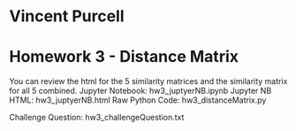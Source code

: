 # Vincent Purcell
# Homework 3 - Distance Matrix

You can review the html for the 5 similarity matrices and the similarity matrix for all 5 combined.
Jupyter Notebook:     hw3_juptyerNB.ipynb 
Jupyter NB HTML:      hw3_juptyerNB.html
Raw Python Code:      hw3_distanceMatrix.py

Challenge Question:   hw3_challengeQuestion.txt